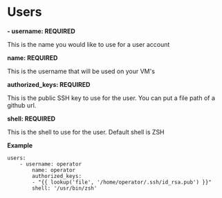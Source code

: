 # Users



**- username: REQUIRED**

This is the name you would like to use for a user account

**name: REQUIRED**

This is the username that will be used on your VM's

**authorized\_keys: REQUIRED**

This is the public SSH key to use for the user. You can put a file path of a github url.

**shell: REQUIRED**

This is the shell to use for the user. Default shell is ZSH

**Example**

```
users:
    - username: operator
        name: operator
        authorized_keys:
        - "{{ lookup('file', '/home/operator/.ssh/id_rsa.pub') }}"
        shell: '/usr/bin/zsh'
```
